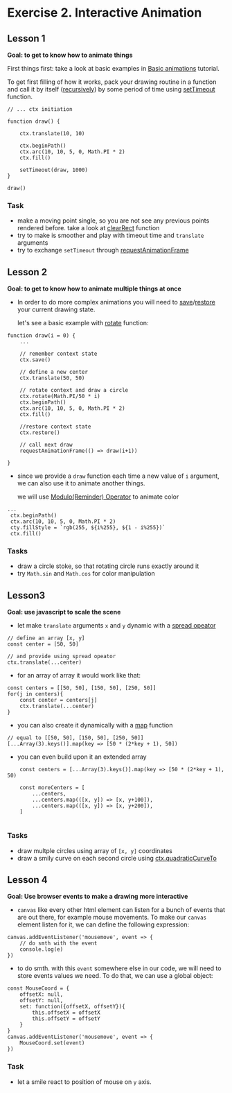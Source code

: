 # Exercise 2. Interactive Animation

## Lesson 1

**Goal: to get to know how to animate things**

First things first: take a look at basic examples in [Basic animations](https://developer.mozilla.org/en-US/docs/Web/API/Canvas_API/Tutorial/Basic_animations) tutorial.

To get first filling of how it works, pack your drawing routine in a function and call it by itself ([recursively](https://en.wikipedia.org/wiki/Recursion)) by some period of time using [setTimeout](https://developer.mozilla.org/en-US/docs/Web/API/WindowOrWorkerGlobalScope/setTimeout) function.

````
// ... ctx initiation

function draw() {

    ctx.translate(10, 10)
    
    ctx.beginPath()
    ctx.arc(10, 10, 5, 0, Math.PI * 2)
    ctx.fill()

    setTimeout(draw, 1000)
}

draw()
`````


### Task
- make a moving point single, so you are not see any previous points rendered before. take a look at [clearRect](https://developer.mozilla.org/en-US/docs/Web/API/CanvasRenderingContext2D/clearRect) function
- try to make is smoother and play with timeout time and `translate` arguments
- try to exchange `setTimeout` through [requestAnimationFrame](https://developer.mozilla.org/en-US/docs/Web/API/window/requestAnimationFrame)



## Lesson 2

**Goal: to get to know how to animate multiple things at once**


- In order to do more complex animations you will need to [save](https://developer.mozilla.org/en-US/docs/Web/API/CanvasRenderingContext2D/save)/[restore](https://developer.mozilla.org/en-US/docs/Web/API/CanvasRenderingContext2D/restore) your current drawing state.

    let's see a basic example with [rotate](https://developer.mozilla.org/en-US/docs/Web/API/CanvasRenderingContext2D/rotate) function:

````
function draw(i = 0) {
    ...
    
    // remember context state
    ctx.save()

    // define a new center
    ctx.translate(50, 50)

    // rotate context and draw a circle
    ctx.rotate(Math.PI/50 * i)        
    ctx.beginPath()
    ctx.arc(10, 10, 5, 0, Math.PI * 2)
    ctx.fill()

    //restore context state
    ctx.restore()

    // call next draw 
    requestAnimationFrame(() => draw(i+1))

}
`````


- since we provide a `draw` function each time a new value of `i` argument, we can also use it to animate another things. 

    we will use [Modulo(Reminder) Operator](https://developer.mozilla.org/en-US/docs/Web/JavaScript/Reference/Operators/Remainder) to animate color

````
...
 ctx.beginPath()
 ctx.arc(10, 10, 5, 0, Math.PI * 2)
 cty.fillStyle = `rgb(255, ${i%255}, ${1 - i%255})`
 ctx.fill()

````


### Tasks
- draw a circle stoke, so that rotating circle runs exactly around it
- try `Math.sin` and `Math.cos` for color manipulation



## Lesson3

**Goal: use javascript to scale the scene**

- let make `translate` arguments `x` and `y` dynamic with a [spread opeator](https://developer.mozilla.org/en-US/docs/Web/JavaScript/Reference/Operators/Spread_syntax)

````
// define an array [x, y]
const center = [50, 50]

// and provide using spread opeator
ctx.translate(...center)

````

- for an array of array it would work like that:

````
const centers = [[50, 50], [150, 50], [250, 50]]
for(j in centers){
    const center = centers[j]
    ctx.translate(...center)
}

````

- you can also create it dynamically with a [map](https://developer.mozilla.org/de/docs/Web/JavaScript/Reference/Global_Objects/Array/map) function

```
// equal to [[50, 50], [150, 50], [250, 50]]
[...Array(3).keys()].map(key => [50 * (2*key + 1), 50])
```

- you can even build upon it an extended array 

```
    const centers = [...Array(3).keys()].map(key => [50 * (2*key + 1), 50)

    const moreCenters = [
        ...centers,
        ...centers.map(([x, y]) => [x, y+100]),
        ...centers.map(([x, y]) => [x, y+200]),
    ]


```


### Tasks

- draw multple circles using array of `[x, y]` coordinates
- draw a smily curve on each second circle using [ctx.quadraticCurveTo](https://developer.mozilla.org/en-US/docs/Web/API/CanvasRenderingContext2D/quadraticCurveTo)



## Lesson 4

**Goal: Use browser events to make a drawing more interactive**

- `canvas` like every other html element can listen for a bunch of events that are out there, for example mouse movements. To make our `canvas` element listen for it, we can define the following expression:


```
canvas.addEventListener('mousemove', event => {
    // do smth with the event
    console.log(e)
})
```


- to do smth. with this `event` somewhere else in our code, we will need to store events values we need. To do that, we can use a global object:

```
const MouseCoord = {
    offsetX: null, 
    offsetY: null,
    set: function({offsetX, offsetY}){
        this.offsetX = offsetX
        this.offsetY = offsetY
    }
}
canvas.addEventListener('mousemove', event => {
    MouseCoord.set(event)
})

```


### Task

- let a smile react to position of mouse on `y` axis.

